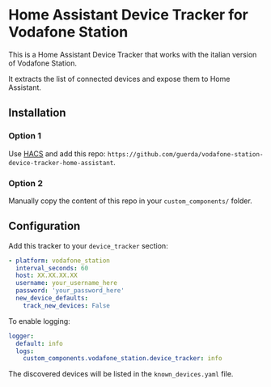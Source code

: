 # Home Assistant Device Tracker for Vodafone Station

This is a Home Assistant Device Tracker that works with the italian version of Vodafone Station.

It extracts the list of connected devices and expose them to Home Assistant.

## Installation

### Option 1

Use [HACS](https://hacs.xyz/) and add this repo: `https://github.com/guerda/vodafone-station-device-tracker-home-assistant`.

### Option 2

Manually copy the content of this repo in your `custom_components/` folder.


## Configuration

Add this tracker to your `device_tracker` section:

```yaml
- platform: vodafone_station
  interval_seconds: 60
  host: XX.XX.XX.XX
  username: your_username_here
  password: 'your_password_here'
  new_device_defaults:
    track_new_devices: False
```

To enable logging:

```yaml
logger:
  default: info
  logs:
    custom_components.vodafone_station.device_tracker: info
```

The discovered devices will be listed in the `known_devices.yaml` file.

